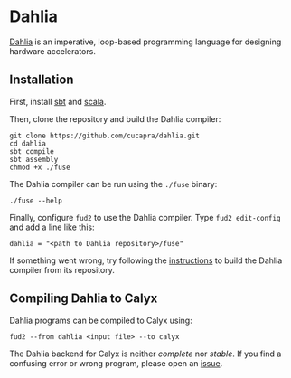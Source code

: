 # Dahlia

[Dahlia][] is an imperative, loop-based programming language for designing
hardware accelerators.

## Installation

First, install [sbt][] and [scala][].

Then, clone the repository and build the Dahlia compiler:
```
git clone https://github.com/cucapra/dahlia.git
cd dahlia
sbt compile
sbt assembly
chmod +x ./fuse
```

The Dahlia compiler can be run using the `./fuse` binary:
```
./fuse --help
```

Finally, configure `fud2` to use the Dahlia compiler.
Type `fud2 edit-config` and add a line like this:
```
dahlia = "<path to Dahlia repository>/fuse"
```

If something went wrong, try following the [instructions][] to build the Dahlia
compiler from its repository.

## Compiling Dahlia to Calyx

Dahlia programs can be compiled to Calyx using:
```
fud2 --from dahlia <input file> --to calyx
```

The Dahlia backend for Calyx is neither *complete* nor *stable*. If you find
a confusing error or wrong program, please open an [issue][].

[dahlia]: https://capra.cs.cornell.edu/dahlia
[instructions]: https://github.com/cucapra/dahlia#set-it-up
[issue]: https://github.com/cucapra/dahlia/issues
[sbt]: https://www.scala-sbt.org/1.x/docs/Setup.html
[scala]: https://docs.scala-lang.org/getting-started/index.html
